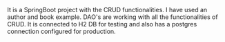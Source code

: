 It is a SpringBoot project with the CRUD functionalities. I have used an author and  book example. DAO's are working with all the functionalities of CRUD. It is connected to H2 DB for testing and also has a postgres connection configured for production.

